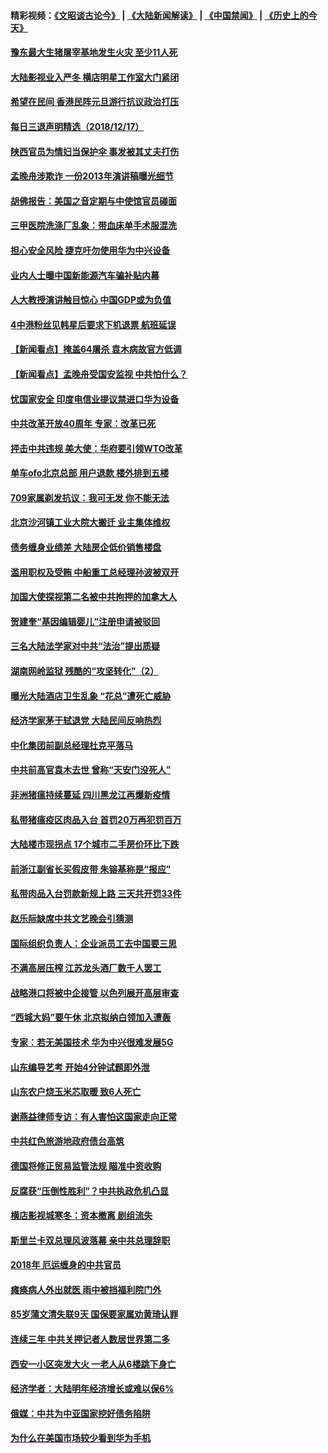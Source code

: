 #### 精彩视频：[《文昭谈古论今》](https://github.com/gfw-breaker/wenzhao/blob/master/README.md?t=12180330) | [《大陆新闻解读》](https://github.com/gfw-breaker/ntdtv-comedy/blob/master/README.md?t=12180330) | [《中国禁闻》](https://github.com/gfw-breaker/ntdtv-news/blob/master/README.md?t=12180330) | [《历史上的今天》](https://github.com/gfw-breaker/today-in-history/blob/master/README.md?t=12180330) 

#### [豫东最大生猪屠宰基地发生火灾 至少11人死](../pages/nsc413/n10916945.md?t=12180330) 

#### [大陆影视业入严冬 横店明星工作室大门紧闭](../pages/nsc413/n10916638.md?t=12180330) 


#### [希望在民间 香港民阵元旦游行抗议政治打压](../pages/nsc413/n10916933.md?t=12180330) 

#### [每日三退声明精选（2018/12/17）](../pages/nsc413/n10916963.md?t=12180330) 

#### [陕西官员为情妇当保护伞 事发被其丈夫打伤](../pages/nsc413/n10916775.md?t=12180330) 

#### [孟晚舟涉欺诈 一份2013年演讲稿曝光细节](../pages/nsc413/n10916405.md?t=12180330) 

#### [胡佛报告：美国之音定期与中使馆官员碰面](../pages/nsc413/n10916158.md?t=12180330) 

#### [三甲医院洗涤厂乱象：带血床单手术服混洗](../pages/nsc413/n10916669.md?t=12180330) 

#### [担心安全风险 捷克吁勿使用华为中兴设备](../pages/nsc413/n10916667.md?t=12180330) 

#### [业内人士曝中国新能源汽车骗补贴内幕](../pages/nsc413/n10916474.md?t=12180330) 

#### [人大教授演讲触目惊心 中国GDP或为负值](../pages/nsc413/n10916621.md?t=12180330) 

#### [4中港粉丝见韩星后要求下机退票 航班延误](../pages/nsc413/n10916453.md?t=12180330) 

#### [【新闻看点】掩盖64屠杀 袁木病故官方低调](../pages/nsc413/n10916356.md?t=12180330) 

#### [【新闻看点】孟晚舟受国安监视 中共怕什么？](../pages/nsc413/n10916290.md?t=12180330) 

#### [忧国家安全 印度电信业提议禁进口华为设备](../pages/nsc413/n10916414.md?t=12180330) 

#### [中共改革开放40周年 专家：改革已死](../pages/nsc413/n10916173.md?t=12180330) 

#### [抨击中共违规 美大使：华府要引领WTO改革](../pages/nsc413/n10916337.md?t=12180330) 

#### [单车ofo北京总部 用户退款 楼外排到五楼](../pages/nsc413/n10916120.md?t=12180330) 

#### [709家属剃发抗议：我可无发 你不能无法](../pages/nsc413/n10916197.md?t=12180330) 

#### [北京沙河镇工业大院大搬迁 业主集体维权](../pages/nsc413/n10915364.md?t=12180330) 

#### [债务缠身业绩差 大陆房企低价销售楼盘](../pages/nsc413/n10915350.md?t=12180330) 

#### [滥用职权及受贿 中船重工总经理孙波被双开](../pages/nsc413/n10915591.md?t=12180330) 

#### [加国大使探视第二名被中共拘押的加拿大人](../pages/nsc413/n10916036.md?t=12180330) 

#### [贺建奎“基因编辑婴儿”注册申请被驳回](../pages/nsc413/n10915755.md?t=12180330) 

#### [三名大陆法学家对中共“法治”提出质疑](../pages/nsc413/n10916024.md?t=12180330) 


#### [湖南网岭监狱 残酷的“攻坚转化”（2）](../pages/nsc413/n10914115.md?t=12180330) 

#### [曝光大陆酒店卫生乱象 “花总”遭死亡威胁](../pages/nsc413/n10915407.md?t=12180330) 

#### [经济学家茅于轼退党 大陆民间反响热烈](../pages/nsc413/n10914763.md?t=12180330) 

#### [中化集团前副总经理杜克平落马](../pages/nsc413/n10915384.md?t=12180330) 

#### [中共前高官袁木去世 曾称“天安门没死人”](../pages/nsc413/n10915346.md?t=12180330) 

#### [非洲猪瘟持续蔓延 四川黑龙江再爆新疫情](../pages/nsc413/n10914884.md?t=12180330) 

#### [私带猪瘟疫区肉品入台 首罚20万再犯罚百万](../pages/nsc413/n10915348.md?t=12180330) 

#### [大陆楼市现拐点 17个城市二手房价环比下跌](../pages/nsc413/n10914735.md?t=12180330) 

#### [前浙江副省长买假皮带 朱镕基称是“报应”](../pages/nsc413/n10915037.md?t=12180330) 

#### [私带肉品入台罚款新规上路 三天共开罚33件](../pages/nsc413/n10914967.md?t=12180330) 

#### [赵乐际缺席中共文艺晚会引猜测](../pages/nsc413/n10915054.md?t=12180330) 

#### [国际组织负责人：企业派员工去中国要三思](../pages/nsc413/n10914918.md?t=12180330) 

#### [不满高层压榨 江苏龙头酒厂数千人罢工](../pages/nsc413/n10914628.md?t=12180330) 

#### [战略港口将被中企接管 以色列展开高层审查](../pages/nsc413/n10914656.md?t=12180330) 

#### [“西城大妈”要午休 北京拟纳白领加入遭轰](../pages/nsc413/n10914644.md?t=12180330) 

#### [专家：若无美国技术 华为中兴很难发展5G](../pages/nsc413/n10913393.md?t=12180330) 

#### [山东编导艺考 开始4分钟试题即外泄](../pages/nsc413/n10914576.md?t=12180330) 

#### [山东农户烧玉米芯取暖 致6人死亡](../pages/nsc413/n10914548.md?t=12180330) 

#### [谢燕益律师专访：有人害怕这国家走向正常](../pages/nsc413/n10904430.md?t=12180330) 

#### [中共红色旅游地政府债台高筑](../pages/nsc413/n10914507.md?t=12180330) 

#### [德国将修正贸易监管法规 瞄准中资收购](../pages/nsc413/n10914486.md?t=12180330) 

#### [反腐获“压倒性胜利”？中共执政危机凸显](../pages/nsc413/n10914447.md?t=12180330) 

#### [横店影视城寒冬：资本撤离 剧组流失](../pages/nsc413/n10914383.md?t=12180330) 

#### [斯里兰卡双总理风波落幕 亲中共总理辞职](../pages/nsc413/n10914382.md?t=12180330) 

#### [2018年 厄运缠身的中共官员](../pages/nsc413/n10904484.md?t=12180330) 

#### [瘫痪病人外出就医 雨中被挡福利院门外](../pages/nsc413/n10914372.md?t=12180330) 

#### [85岁蒲文清失联9天 国保要家属劝黄琦认罪](../pages/nsc413/n10914104.md?t=12180330) 

#### [连续三年 中共关押记者人数居世界第二多](../pages/nsc413/n10914277.md?t=12180330) 


#### [西安一小区突发大火 一老人从6楼跳下身亡](../pages/nsc413/n10914035.md?t=12180330) 

#### [经济学者：大陆明年经济增长或难以保6%](../pages/nsc413/n10914038.md?t=12180330) 

#### [俄媒：中共为中亚国家挖好债务陷阱](../pages/nsc413/n10913976.md?t=12180330) 

#### [为什么在美国市场较少看到华为手机](../pages/nsc413/n10912210.md?t=12180330) 

